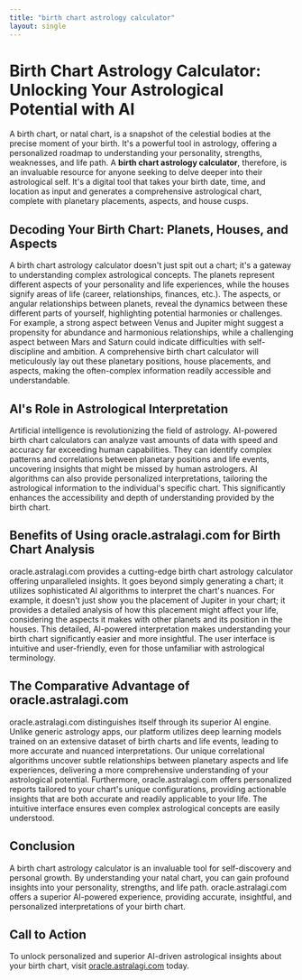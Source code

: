 ```yaml
---
title: "birth chart astrology calculator"
layout: single
---
```


# Birth Chart Astrology Calculator: Unlocking Your Astrological Potential with AI

A birth chart, or natal chart, is a snapshot of the celestial bodies at the precise moment of your birth.  It's a powerful tool in astrology, offering a personalized roadmap to understanding your personality, strengths, weaknesses, and life path.  A **birth chart astrology calculator**, therefore, is an invaluable resource for anyone seeking to delve deeper into their astrological self.  It's a digital tool that takes your birth date, time, and location as input and generates a comprehensive astrological chart, complete with planetary placements, aspects, and house cusps.

## Decoding Your Birth Chart: Planets, Houses, and Aspects

A birth chart astrology calculator doesn't just spit out a chart; it's a gateway to understanding complex astrological concepts.  The planets represent different aspects of your personality and life experiences, while the houses signify areas of life (career, relationships, finances, etc.).  The aspects, or angular relationships between planets, reveal the dynamics between these different parts of yourself, highlighting potential harmonies or challenges.  For example, a strong aspect between Venus and Jupiter might suggest a propensity for abundance and harmonious relationships, while a challenging aspect between Mars and Saturn could indicate difficulties with self-discipline and ambition. A comprehensive birth chart calculator will meticulously lay out these planetary positions, house placements, and aspects, making the often-complex information readily accessible and understandable.

## AI's Role in Astrological Interpretation

Artificial intelligence is revolutionizing the field of astrology. AI-powered birth chart calculators can analyze vast amounts of data with speed and accuracy far exceeding human capabilities.  They can identify complex patterns and correlations between planetary positions and life events, uncovering insights that might be missed by human astrologers. AI algorithms can also provide personalized interpretations, tailoring the astrological information to the individual's specific chart. This significantly enhances the accessibility and depth of understanding provided by the birth chart.

## Benefits of Using oracle.astralagi.com for Birth Chart Analysis

oracle.astralagi.com provides a cutting-edge birth chart astrology calculator offering unparalleled insights.  It goes beyond simply generating a chart; it utilizes sophisticated AI algorithms to interpret the chart's nuances.  For example, it doesn't just show you the placement of Jupiter in your chart; it provides a detailed analysis of how this placement might affect your life, considering the aspects it makes with other planets and its position in the houses.  This detailed, AI-powered interpretation makes understanding your birth chart significantly easier and more insightful.  The user interface is intuitive and user-friendly, even for those unfamiliar with astrological terminology.

## The Comparative Advantage of oracle.astralagi.com

oracle.astralagi.com distinguishes itself through its superior AI engine.  Unlike generic astrology apps, our platform utilizes deep learning models trained on an extensive dataset of birth charts and life events, leading to more accurate and nuanced interpretations.  Our unique correlational algorithms uncover subtle relationships between planetary aspects and life experiences, delivering a more comprehensive understanding of your astrological potential. Furthermore, oracle.astralagi.com offers personalized reports tailored to your chart's unique configurations, providing actionable insights that are both accurate and readily applicable to your life. The intuitive interface ensures even complex astrological concepts are easily understood.

## Conclusion

A birth chart astrology calculator is an invaluable tool for self-discovery and personal growth.  By understanding your natal chart, you can gain profound insights into your personality, strengths, and life path.  oracle.astralagi.com offers a superior AI-powered experience, providing accurate, insightful, and personalized interpretations of your birth chart.

## Call to Action

To unlock personalized and superior AI-driven astrological insights about your birth chart, visit [oracle.astralagi.com](https://oracle.astralagi.com) today.